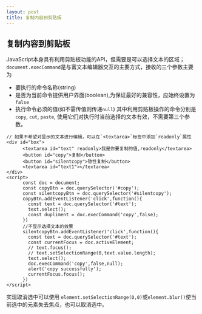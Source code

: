 ```yaml
---
layout: post
title: 复制内容到剪贴板
---
```


## 复制内容到剪贴板

JavaScript本身具有利用剪贴板功能的API，但需要是可以选择文本的区域；`document.execCommand`是与富文本编辑器交互的主要方式，接收的三个参数主要为

+ 要执行的命令名称(string)
+ 是否为当前命令提供用户界面(boolean),为保证最好的兼容性，应始终设置为`false`
+ 执行命令必须的值(如不需传值则传递`null`)
其中利用剪贴板操作的命令分别是 `copy`, `cut`, `paste`, 使用它们对执行时当前选择的文本有效，不需要第三个参数。

```
// 如果不希望对显示的文本进行编辑，可以在`<textarea>`标签中添加`readonly`属性
<div id="box">
      <textarea id="text" readonly>我是你要复制的值,readonly</textarea>
      <button id="copy">复制</button>
      <button id="silentcopy">隐性复制</button>
      <textarea id="text1"></textarea>
</div>
<script>
      const doc = document;
      const copyBtn = doc.querySelector('#copy');
      const silentcopyBtn = doc.querySelector('#silentcopy');
      copyBtn.addEventListener('click',function(){
        const text = doc.querySelector('#text');
        text.select();
        const dupliment = doc.execCommand('copy',false);
      })
      //不显示选择文本的效果
      silentcopyBtn.addEventListener('click',function(){
        const text = doc.querySelector('#text');
        const currentFocus = doc.activeElement;
        // text.focus();
        // text.setSelectionRange(0,text.value.length);
        text.select();
        doc.execCommand('copy',false,null);
        alert('copy successfully');
        currentFocus.focus();
      })
</script>
```

实现取消选中可以使用 `element.setSelectionRange(0,0)`或`element.blur()`使当前选中的元素失去焦点，也可以取消选中。